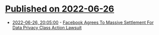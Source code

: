 # [Published on 2022-06-26](index.md)

* [2022-06-26, 20:05:00](https://yro.slashdot.org/story/22/06/26/1956237/facebook-agrees-to-massive-settlement-for-data-privacy-class-action-lawsuit?utm_source=rss1.0mainlinkanon&utm_medium=feed) - [Facebook Agrees To Massive Settlement For Data Privacy Class Action Lawsuit](https://yro.slashdot.org/story/22/06/26/1956237/facebook-agrees-to-massive-settlement-for-data-privacy-class-action-lawsuit?utm_source=rss1.0mainlinkanon&utm_medium=feed)
